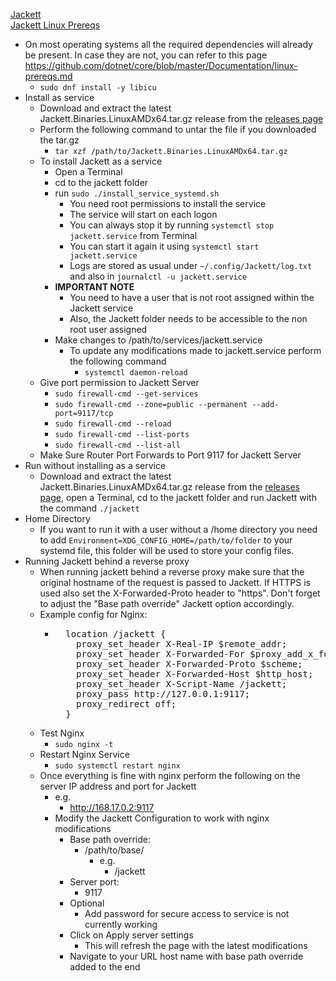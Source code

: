 [Jackett](https://github.com/Jackett/Jackett)<br />
[Jackett Linux Prereqs](https://github.com/dotnet/core/blob/main/Documentation/linux-prereqs.md)

* On most operating systems all the required dependencies will already be present. In case they are not, you can refer to this page https://github.com/dotnet/core/blob/master/Documentation/linux-prereqs.md
  * `sudo dnf install -y libicu`
* Install as service
  * Download and extract the latest Jackett.Binaries.LinuxAMDx64.tar.gz release from the [releases page](https://github.com/Jackett/Jackett/releases)
  * Perform the following command to untar the file if you downloaded the tar.gz
    * `tar xzf /path/to/Jackett.Binaries.LinuxAMDx64.tar.gz`
  * To install Jackett as a service
    * Open a Terminal
    * cd to the jackett folder
    * run `sudo ./install_service_systemd.sh`
      * You need root permissions to install the service
      * The service will start on each logon
      * You can always stop it by running `systemctl stop jackett.service` from Terminal
      * You can start it again it using `systemctl start jackett.service`
      * Logs are stored as usual under `~/.config/Jackett/log.txt` and also in `journalctl -u jackett.service`
    * **IMPORTANT NOTE**
      * You need to have a user that is not root assigned within the Jackett service
      * Also, the Jackett folder needs to be accessible to the non root user assigned
    * Make changes to /path/to/services/jackett.service
      * To update any modifications made to jackett.service perform the following command
        * `systemctl daemon-reload`
  * Give port permission to Jackett Server
    * `sudo firewall-cmd --get-services`
    * `sudo firewall-cmd --zone=public --permanent --add-port=9117/tcp`
    * `sudo firewall-cmd --reload`
    * `sudo firewall-cmd --list-ports`
    * `sudo firewall-cmd --list-all`
  * Make Sure Router Port Forwards to Port 9117 for Jackett Server
* Run without installing as a service
  * Download and extract the latest Jackett.Binaries.LinuxAMDx64.tar.gz release from the [releases page](https://github.com/Jackett/Jackett/releases), open a Terminal, cd to the jackett folder and run Jackett with the command `./jackett`
* Home Directory
  * If you want to run it with a user without a /home directory you need to add `Environment=XDG_CONFIG_HOME=/path/to/folder` to your systemd file, this folder will be used to store your config files.
* Running Jackett behind a reverse proxy
  * When running jackett behind a reverse proxy make sure that the original hostname of the request is passed to Jackett. If HTTPS is used also set the X-Forwarded-Proto header to "https". Don't forget to adjust the "Base path override" Jackett option accordingly.
  * Example config for Nginx:
    * <pre>
        location /jackett {
          proxy_set_header X-Real-IP $remote_addr;
          proxy_set_header X-Forwarded-For $proxy_add_x_forwarded_for;
          proxy_set_header X-Forwarded-Proto $scheme;
          proxy_set_header X-Forwarded-Host $http_host;
          proxy_set_header X-Script-Name /jackett;
          proxy_pass http://127.0.0.1:9117;
          proxy_redirect off;
        }
      </pre>
  * Test Nginx
    * `sudo nginx -t`
  * Restart Nginx Service
    * `sudo systemctl restart nginx`
  * Once everything is fine with nginx perform the following on the server IP address and port for Jackett
    * e.g.
      * http://168.17.0.2:9117
    * Modify the Jackett Configuration to work with nginx modifications
      * Base path override:
        * /path/to/base/
          * e.g.
            * /jackett
      * Server port:
        * 9117
      * Optional
        * Add password for secure access to service is not currently working
      * Click on Apply server settings
        * This will refresh the page with the latest modifications
      * Navigate to your URL host name with base path override added to the end
